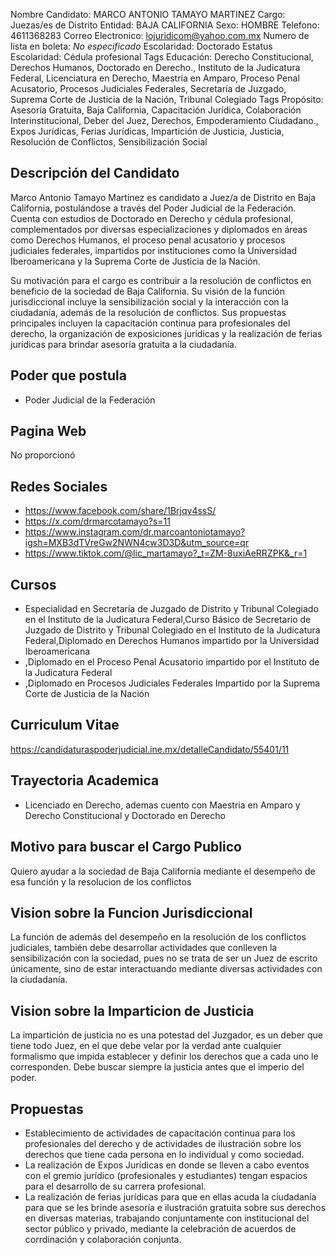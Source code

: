 Nombre Candidato: MARCO ANTONIO TAMAYO MARTINEZ
Cargo: Juezas/es de Distrito
Entidad: BAJA CALIFORNIA
Sexo: HOMBRE
Telefono: 4611368283
Correo Electronico: lojuridicom@yahoo.com.mx
Numero de lista en boleta: *No especificado*
Escolaridad: Doctorado
Estatus Escolaridad: Cédula profesional
Tags Educación: Derecho Constitucional, Derechos Humanos, Doctorado en Derecho., Instituto de la Judicatura Federal, Licenciatura en Derecho, Maestría en Amparo, Proceso Penal Acusatorio, Procesos Judiciales Federales, Secretaría de Juzgado, Suprema Corte de Justicia de la Nación, Tribunal Colegiado
Tags Propósito: Asesoría Gratuita, Baja California, Capacitación Jurídica, Colaboración Interinstitucional, Deber del Juez, Derechos, Empoderamiento Ciudadano., Expos Jurídicas, Ferias Jurídicas, Impartición de Justicia, Justicia, Resolución de Conflictos, Sensibilización Social


## Descripción del Candidato 

Marco Antonio Tamayo Martinez es candidato a Juez/a de Distrito en Baja California, postulándose a través del Poder Judicial de la Federación. Cuenta con estudios de Doctorado en Derecho y cédula profesional, complementados por diversas especializaciones y diplomados en áreas como Derechos Humanos, el proceso penal acusatorio y procesos judiciales federales, impartidos por instituciones como la Universidad Iberoamericana y la Suprema Corte de Justicia de la Nación. 

Su motivación para el cargo es contribuir a la resolución de conflictos en beneficio de la sociedad de Baja California. Su visión de la función jurisdiccional incluye la sensibilización social y la interacción con la ciudadanía, además de la resolución de conflictos. Sus propuestas principales incluyen la capacitación continua para profesionales del derecho, la organización de exposiciones jurídicas y la realización de ferias jurídicas para brindar asesoría gratuita a la ciudadanía.


## Poder que postula

- Poder Judicial de la Federación


## Pagina Web

No proporcionó


## Redes Sociales

- https://www.facebook.com/share/1Brjqv4ssS/
- https://x.com/drmarcotamayo?s=11
- https://www.instagram.com/dr.marcoantoniotamayo?igsh=MXB3dTVreGw2NWN4cw3D3D&utm_source=qr
- https://www.tiktok.com/@lic_martamayo?_t=ZM-8uxiAeRRZPK&_r=1


## Cursos

- Especialidad en Secretaría de Juzgado de Distrito y Tribunal Colegiado en el Instituto de la Judicatura Federal,Curso Básico de Secretario de Juzgado de Distrito y Tribunal Colegiado en el Instituto de la Judicatura Federal,Diplomado en Derechos Humanos impartido por la Universidad Iberoamericana
- ,Diplomado en el Proceso Penal Acusatorio impartido por el Instituto de la Judicatura Federal
- ,Diplomado en Procesos Judiciales Federales Impartido por la Suprema Corte de Justicia de la Nación


## Curriculum Vitae

https://candidaturaspoderjudicial.ine.mx/detalleCandidato/55401/11


## Trayectoria Academica

- Licenciado en Derecho, ademas cuento con Maestria en Amparo y Derecho Constitucional y Doctorado en Derecho


## Motivo para buscar el Cargo Publico

Quiero ayudar a la sociedad de Baja California mediante el desempeño de esa función y la resolucion de los conflictos


## Vision sobre la Funcion Jurisdiccional

La función de además del desempeño en la resolución de los conflictos judiciales, también debe desarrollar actividades que conlleven la sensibilización con la sociedad, pues no se trata de ser un Juez de escrito únicamente, sino de estar interactuando mediante diversas actividades con la ciudadanía.


## Vision sobre la Imparticion de Justicia

La impartición de justicia no es una potestad del Juzgador, es un deber que tiene todo Juez, en el que debe velar por la verdad ante cualquier formalismo que impida establecer y definir los derechos que a cada uno le corresponden. Debe buscar siempre la justicia antes que el imperio del poder.


## Propuestas

- Establecimiento de actividades de capacitación continua para los profesionales del derecho y de actividades de ilustración sobre los derechos que tiene cada persona en lo individual y como sociedad.
- La realización de Expos Jurídicas en donde se lleven a cabo eventos con el gremio jurídico (profesionales y estudiantes) tengan espacios para el desarrollo de su carrera profesional.
- La realización de ferias jurídicas para que en ellas acuda la ciudadanía para que se les brinde asesoría e ilustración gratuita sobre sus derechos en diversas materias, trabajando conjuntamente con institucional del sector público y privado, mediante la celebración de acuerdos de corrdinación y colaboración conjunta.


